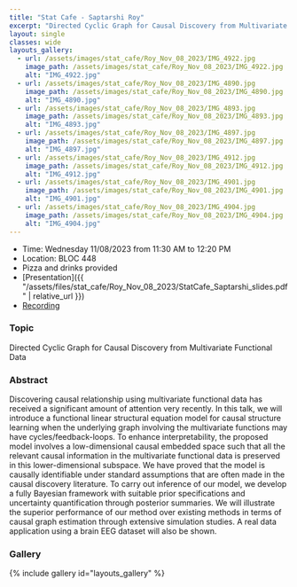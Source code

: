 ```yaml
---
title: "Stat Cafe - Saptarshi Roy"
excerpt: "Directed Cyclic Graph for Causal Discovery from Multivariate Functional Data"
layout: single
classes: wide
layouts_gallery:
  - url: /assets/images/stat_cafe/Roy_Nov_08_2023/IMG_4922.jpg
    image_path: /assets/images/stat_cafe/Roy_Nov_08_2023/IMG_4922.jpg
    alt: "IMG_4922.jpg"
  - url: /assets/images/stat_cafe/Roy_Nov_08_2023/IMG_4890.jpg
    image_path: /assets/images/stat_cafe/Roy_Nov_08_2023/IMG_4890.jpg
    alt: "IMG_4890.jpg"
  - url: /assets/images/stat_cafe/Roy_Nov_08_2023/IMG_4893.jpg
    image_path: /assets/images/stat_cafe/Roy_Nov_08_2023/IMG_4893.jpg
    alt: "IMG_4893.jpg"
  - url: /assets/images/stat_cafe/Roy_Nov_08_2023/IMG_4897.jpg
    image_path: /assets/images/stat_cafe/Roy_Nov_08_2023/IMG_4897.jpg
    alt: "IMG_4897.jpg"
  - url: /assets/images/stat_cafe/Roy_Nov_08_2023/IMG_4912.jpg
    image_path: /assets/images/stat_cafe/Roy_Nov_08_2023/IMG_4912.jpg
    alt: "IMG_4912.jpg"
  - url: /assets/images/stat_cafe/Roy_Nov_08_2023/IMG_4901.jpg
    image_path: /assets/images/stat_cafe/Roy_Nov_08_2023/IMG_4901.jpg
    alt: "IMG_4901.jpg"
  - url: /assets/images/stat_cafe/Roy_Nov_08_2023/IMG_4904.jpg
    image_path: /assets/images/stat_cafe/Roy_Nov_08_2023/IMG_4904.jpg
    alt: "IMG_4904.jpg"
---
```


- Time: Wednesday 11/08/2023 from 11:30 AM to 12:20 PM
- Location: BLOC 448
- Pizza and drinks provided
- [Presentation]({{ "/assets/files/stat_cafe/Roy_Nov_08_2023/StatCafe_Saptarshi_slides.pdf" | relative_url }})
- [Recording](https://www.youtube.com/watch?v=t4VY77mvduU)

### Topic
Directed Cyclic Graph for Causal Discovery from Multivariate Functional Data


### Abstract
Discovering causal relationship using multivariate functional data has received a significant amount of attention very recently. In this talk, we will introduce a functional linear structural equation model for causal structure learning when the underlying graph involving the multivariate functions may have cycles/feedback-loops. To enhance interpretability, the proposed model involves a low-dimensional causal embedded space such that all the relevant causal information in the multivariate functional data is preserved in this lower-dimensional subspace. We have proved that the model is causally identifiable under standard assumptions that are often made in the causal discovery literature. To carry out inference of our model, we develop a fully Bayesian framework with suitable prior specifications and uncertainty quantification through posterior summaries. We will illustrate the superior performance of our method over existing methods in terms of causal graph estimation through extensive simulation studies. A real data application using a brain EEG dataset will also be shown.




### Gallery 

{% include gallery id="layouts_gallery" %}




